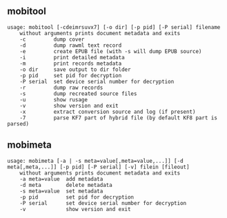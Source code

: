 ## mobitool
    usage: mobitool [-cdeimrsuvx7] [-o dir] [-p pid] [-P serial] filename
        without arguments prints document metadata and exits
        -c         dump cover
        -d         dump rawml text record
        -e         create EPUB file (with -s will dump EPUB source)
        -i         print detailed metadata
        -m         print records metadata
        -o dir     save output to dir folder
        -p pid     set pid for decryption
        -P serial  set device serial number for decryption
        -r         dump raw records
        -s         dump recreated source files
        -u         show rusage
        -v         show version and exit
        -x         extract conversion source and log (if present)
        -7         parse KF7 part of hybrid file (by default KF8 part is parsed)

## mobimeta
    usage: mobimeta [-a | -s meta=value[,meta=value,...]] [-d meta[,meta,...]] [-p pid] [-P serial] [-v] filein [fileout]
        without arguments prints document metadata and exits
        -a meta=value  add metadata
        -d meta        delete metadata
        -s meta=value  set metadata
        -p pid         set pid for decryption
        -P serial      set device serial number for decryption
        -v             show version and exit
